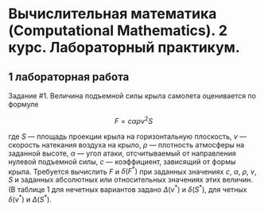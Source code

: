 # Вычислительная математика (Computational Mathematics). 2 курс. Лабораторный практикум.

## 1 лабораторная работа

Задание #1. Величина подъемной силы крыла самолета оценивается по формуле
 
$$ F =  с\alpha\rho v^2 S $$

где $S$ — площадь проекции крыла на горизонтальную плоскость,  $v$ — скорость натекания воздуха на крыло, $\rho$ — плотность атмосферы на заданной высоте, $\alpha$ — угол атаки, отсчитываемый от направления нулевой подъемной силы, $c$ — коэффициент, зависящий от формы крыла. Требуется вычислить $F$ и $\delta(F^*)$ при заданных значениях $c$, $\alpha$, $\rho$, $v$, $S$ и заданных абсолютных или относительных значениях этих величин. (В таблице 1 для нечетных вариантов задано $\Delta(v^*)$ и $\delta(S^*)$, для четных $\delta(v^*)$ и $\Delta(S^*)$.
